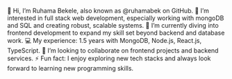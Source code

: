👋 Hi, I’m Ruhama Bekele, also known as @ruhamabek on GitHub.
👀 I’m interested in full stack web development, especially working with mongoDB and SQL and creating robust, scalable systems.
🌱 I’m currently diving into frontend development to expand my skill set beyond backend and database work.
💻 My experience: 1.5 years with MongoDB, Node.js, React.js, TypeScript.
💞️ I’m looking to collaborate on frontend projects and backend services.
⚡ Fun fact: I enjoy exploring new tech stacks and always look forward to learning new programming skills.
<!---
ruhamabek/ruhamabek is a ✨ special ✨ repository because its `README.md` (this file) appears on your GitHub profile.
You can click the Preview link to take a look at your changes.
--->
